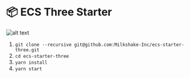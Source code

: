 # 📦 ECS Three Starter

![alt text](https://i.imgur.com/VRP42mE.png)

1. `git clone --recursive git@github.com:Milkshake-Inc/ecs-starter-three.git`
2. `cd ecs-starter-three`
3. `yarn install`
4. `yarn start`
